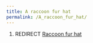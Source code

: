 ```yaml
---
title: A raccoon fur hat
permalink: /A_raccoon_fur_hat/
---
```


1.  REDIRECT [Raccoon fur hat](Raccoon_fur_hat "wikilink")